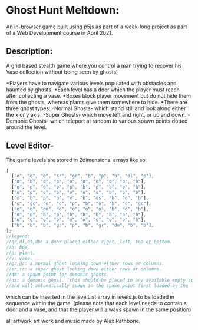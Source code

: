 # Ghost Hunt Meltdown:

An in-browser game built using p5js as part of a week-long project as part of a Web Development course in April 2021.

## Description:
A grid based stealth game where you control a man trying to recover his Vase collection without being seen by ghosts!

*Players have to navigate various levels populated with obstacles and haunted by ghosts.
*Each level has a door which the player must reach after collecting a vase.
*Boxes block player movement but do not hide them from the ghosts, whereas plants give them somewhere to hide.
*There are three ghost types:
-Normal Ghosts- which stand still and look along either the x or y axis.
-Super Ghosts- which move left and right, or up and down.
-Demonic Ghosts- which teleport at random to various spawn points dotted around the level.

## Level Editor-

The game levels are stored in 2dimensional arrays like so:

```javascript
[
  ["o", "b", "b", "sr", "gr", "b", "p", "b", "dl", "p"],
  ["o", "b", "o", "o", "o", "o", "o", "o", "o", "b"],
  ["o", "p", "o", "o", "p", "b", "p", "b", "o", "b"],
  ["o", "p", "o", "o", "o", "o", "o", "b", "o", "b"],
  ["o", "b", "p", "o", "v", "b", "ds", "b", "o", "b"],
  ["o", "gc", "o", "o", "p", "b", "o", "b", "o", "gc"],
  ["o", "b", "dm", "o", "o", "o", "o", "b", "o", "b"],
  ["o", "p", "b", "p", "b", "b", "b", "b", "o", "b"],
  ["o", "o", "o", "o", "o", "o", "o", "o", "o", "b"],
  ["b", "b", "b", "gr", "p", "b", "gr", "dm", "b", "b"],
];
//legend:
//dr,dl,dt,db: a door placed either right, left, top or bottom. 
//b: box.
//p: plant.
//v: vase. 
//gr,gc: a normal ghost looking down either rows or columns.
//sr,sc: a super ghost looking down either rows or columns. 
//dm: a spawn point for demonic ghosts. 
//ds: a demonic ghost. (this should be placed in any available empty square
//and will automatically spawn in the spawn point first loaded by the level loader.)
```
which can be inserted in the levelList array in levels.js to be loaded in sequence within the game. 
(please note that each level needs to contain a door and a vase, and that the player will always spawn in the same position)


all artwork art work and music made by Alex Rathbone. 